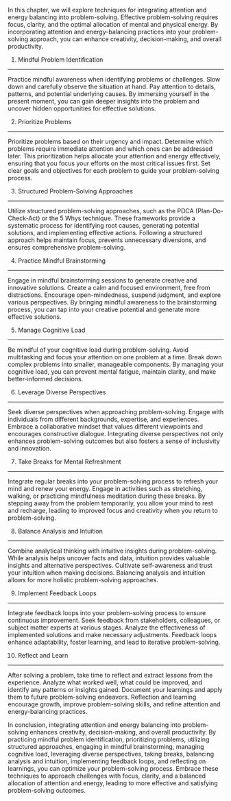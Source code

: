 
In this chapter, we will explore techniques for integrating attention and energy balancing into problem-solving. Effective problem-solving requires focus, clarity, and the optimal allocation of mental and physical energy. By incorporating attention and energy-balancing practices into your problem-solving approach, you can enhance creativity, decision-making, and overall productivity.

1. Mindful Problem Identification
---------------------------------

Practice mindful awareness when identifying problems or challenges. Slow down and carefully observe the situation at hand. Pay attention to details, patterns, and potential underlying causes. By immersing yourself in the present moment, you can gain deeper insights into the problem and uncover hidden opportunities for effective solutions.

2. Prioritize Problems
----------------------

Prioritize problems based on their urgency and impact. Determine which problems require immediate attention and which ones can be addressed later. This prioritization helps allocate your attention and energy effectively, ensuring that you focus your efforts on the most critical issues first. Set clear goals and objectives for each problem to guide your problem-solving process.

3. Structured Problem-Solving Approaches
----------------------------------------

Utilize structured problem-solving approaches, such as the PDCA (Plan-Do-Check-Act) or the 5 Whys technique. These frameworks provide a systematic process for identifying root causes, generating potential solutions, and implementing effective actions. Following a structured approach helps maintain focus, prevents unnecessary diversions, and ensures comprehensive problem-solving.

4. Practice Mindful Brainstorming
---------------------------------

Engage in mindful brainstorming sessions to generate creative and innovative solutions. Create a calm and focused environment, free from distractions. Encourage open-mindedness, suspend judgment, and explore various perspectives. By bringing mindful awareness to the brainstorming process, you can tap into your creative potential and generate more effective solutions.

5. Manage Cognitive Load
------------------------

Be mindful of your cognitive load during problem-solving. Avoid multitasking and focus your attention on one problem at a time. Break down complex problems into smaller, manageable components. By managing your cognitive load, you can prevent mental fatigue, maintain clarity, and make better-informed decisions.

6. Leverage Diverse Perspectives
--------------------------------

Seek diverse perspectives when approaching problem-solving. Engage with individuals from different backgrounds, expertise, and experiences. Embrace a collaborative mindset that values different viewpoints and encourages constructive dialogue. Integrating diverse perspectives not only enhances problem-solving outcomes but also fosters a sense of inclusivity and innovation.

7. Take Breaks for Mental Refreshment
-------------------------------------

Integrate regular breaks into your problem-solving process to refresh your mind and renew your energy. Engage in activities such as stretching, walking, or practicing mindfulness meditation during these breaks. By stepping away from the problem temporarily, you allow your mind to rest and recharge, leading to improved focus and creativity when you return to problem-solving.

8. Balance Analysis and Intuition
---------------------------------

Combine analytical thinking with intuitive insights during problem-solving. While analysis helps uncover facts and data, intuition provides valuable insights and alternative perspectives. Cultivate self-awareness and trust your intuition when making decisions. Balancing analysis and intuition allows for more holistic problem-solving approaches.

9. Implement Feedback Loops
---------------------------

Integrate feedback loops into your problem-solving process to ensure continuous improvement. Seek feedback from stakeholders, colleagues, or subject matter experts at various stages. Analyze the effectiveness of implemented solutions and make necessary adjustments. Feedback loops enhance adaptability, foster learning, and lead to iterative problem-solving.

10. Reflect and Learn
---------------------

After solving a problem, take time to reflect and extract lessons from the experience. Analyze what worked well, what could be improved, and identify any patterns or insights gained. Document your learnings and apply them to future problem-solving endeavors. Reflection and learning encourage growth, improve problem-solving skills, and refine attention and energy-balancing practices.

In conclusion, integrating attention and energy balancing into problem-solving enhances creativity, decision-making, and overall productivity. By practicing mindful problem identification, prioritizing problems, utilizing structured approaches, engaging in mindful brainstorming, managing cognitive load, leveraging diverse perspectives, taking breaks, balancing analysis and intuition, implementing feedback loops, and reflecting on learnings, you can optimize your problem-solving process. Embrace these techniques to approach challenges with focus, clarity, and a balanced allocation of attention and energy, leading to more effective and satisfying problem-solving outcomes.
